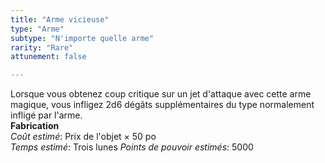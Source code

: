 ```yaml
---
title: "Arme vicieuse"
type: "Arme"
subtype: "N'importe quelle arme"
rarity: "Rare"
attunement: false

---
```

Lorsque vous obtenez coup critique sur un jet d'attaque avec cette arme magique, vous infligez 2d6 dégâts supplémentaires du type normalement infligé par l'arme.  
**Fabrication**  
*Coût estimé*: Prix de l'objet × 50 po  
*Temps estimé*: Trois lunes
*Points de pouvoir estimés*: 5000  
